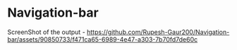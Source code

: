# Navigation-bar
ScreenShot of the output - https://github.com/Rupesh-Gaur200/Navigation-bar/assets/90850733/f471ca65-6989-4e47-a303-7b70fd7de60c
